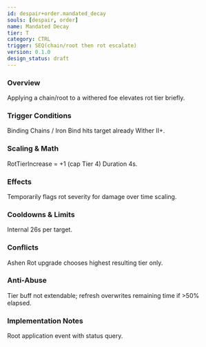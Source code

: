 ```yaml
---
id: despair+order.mandated_decay
souls: [despair, order]
name: Mandated Decay
tier: T
category: CTRL
trigger: SEQ(chain/root then rot escalate)
version: 0.1.0
design_status: draft
---
```

### Overview
Applying a chain/root to a withered foe elevates rot tier briefly.
### Trigger Conditions
Binding Chains / Iron Bind hits target already Wither II+.
### Scaling & Math
RotTierIncrease = +1 (cap Tier 4) Duration 4s.
### Effects
Temporarily flags rot severity for damage over time scaling.
### Cooldowns & Limits
Internal 26s per target.
### Conflicts
Ashen Rot upgrade chooses highest resulting tier only.
### Anti-Abuse
Tier buff not extendable; refresh overwrites remaining time if >50% elapsed.
### Implementation Notes
Root application event with status query.

